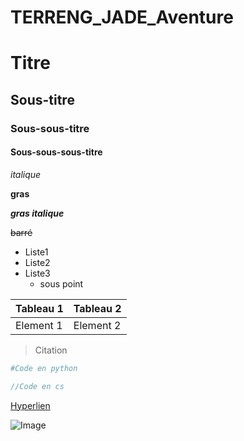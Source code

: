 # TERRENG_JADE_Aventure

# Titre
## Sous-titre
### Sous-sous-titre
#### Sous-sous-sous-titre


*italique*

**gras**

***gras italique***

~~barré~~

- Liste1
- Liste2
- Liste3
    - sous point


| Tableau 1 | Tableau 2 |
| - | - |
| Element 1 | Element 2 |

> Citation

```py
#Code en python
```

```cs
//Code en cs
```

[Hyperlien](https://www.google.com/url?sa=t&source=web&rct=j&opi=89978449&url=https://www.youtube.com/watch%3Fv%3Dr_aojYqud_0&ved=2ahUKEwj0vozs3vCLAxXXfKQEHfiQIokQtwJ6BAgLEAI&usg=AOvVaw0cGdxS-9Dz3sqIrXSb4gkE)

![Image](https://art.ngfiles.com/images/3386000/3386948_b4d-bl4zzur_sozo.jpg?f1691563857)